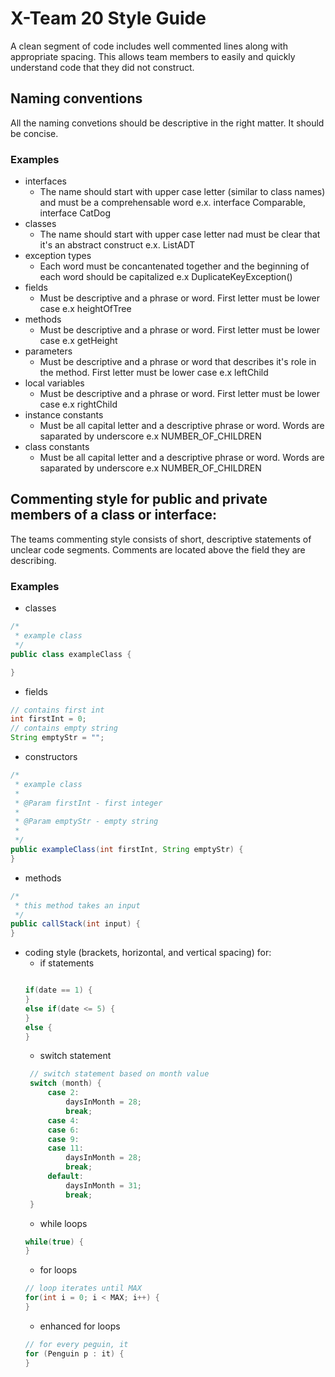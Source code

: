 # X-Team 20 Style Guide

A clean segment of code includes well commented lines along with appropriate spacing. This allows team members to easily and quickly understand code that they did not construct.

## Naming conventions

All the naming convetions should be descriptive in the right matter. It should be concise. 

### Examples
* interfaces
  * The name should start with upper case letter (similar to class names) and must be a comprehensable word e.x. interface Comparable, interface CatDog 
* classes
  * The name should start with upper case letter nad must be clear that it's an abstract construct e.x. ListADT
* exception types
  * Each word must be concantenated together and the beginning of each word should be capitalized e.x DuplicateKeyException()
* fields
  * Must be descriptive and a phrase or word. First letter must be lower case e.x heightOfTree
* methods
  * Must be descriptive and a phrase or word. First letter must be lower case e.x getHeight
* parameters
  * Must be descriptive and a phrase or word that describes it's role in the method. First letter must be lower case e.x leftChild
* local variables
  * Must be descriptive and a phrase or word. First letter must be lower case e.x rightChild
* instance constants
  * Must be all capital letter and a descriptive phrase or word. Words are saparated by underscore e.x NUMBER_OF_CHILDREN
* class constants
  * Must be all capital letter and a descriptive phrase or word. Words are saparated by underscore e.x NUMBER_OF_CHILDREN
## Commenting style for public and private members of a class or interface:
The teams commenting style consists of short, descriptive statements of unclear code segments. Comments are located above the field they are describing. 

### Examples

* classes
```Java
/*
 * example class
 */
public class exampleClass {

}
```
* fields
```Java
// contains first int 
int firstInt = 0;
// contains empty string 
String emptyStr = "";
```
* constructors
```Java
/*
 * example class
 *
 * @Param firstInt - first integer
 * 
 * @Param emptyStr - empty string 
 * 
 */
public exampleClass(int firstInt, String emptyStr) {
}
```
* methods
```Java
/*
 * this method takes an input 
 */
public callStack(int input) {
}
```
* coding style (brackets, horizontal, and vertical spacing) for:
  * if statements
  ``` Java
  
  if(date == 1) {
  }
  else if(date <= 5) {
  }
  else {
  }
  ```
  * switch statement
   ``` Java
    // switch statement based on month value 
    switch (month) {
        case 2:
            daysInMonth = 28;
            break;
        case 4:
        case 6:
        case 9:
        case 11:
            daysInMonth = 28;
            break;
        default:
            daysInMonth = 31;
            break;
    }
    ```
  * while loops
  ```Java
  while(true) {
  }
  ```
  * for loops
  ```Java
  // loop iterates until MAX
  for(int i = 0; i < MAX; i++) {
  }
  ```
  * enhanced for loops
  ```Java
  // for every peguin, it 
  for (Penguin p : it) {
  }
  ```
